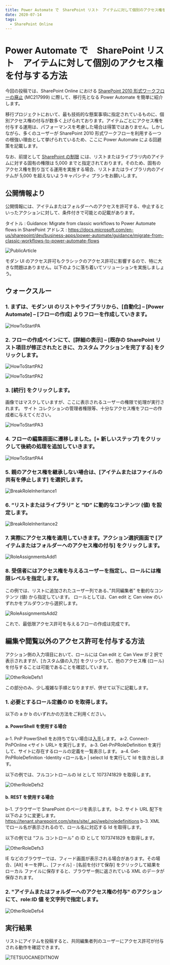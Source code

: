 ```yaml
---
title: Power Automate で　SharePoint リスト　アイテムに対して個別のアクセス権を付与する方法
date: 2020-07-14
tags:
  - SharePoint Online
---
```


# Power Automate で　SharePoint リスト　アイテムに対して個別のアクセス権を付与する方法

今回の投稿では、SharePoint Online における [SharePoint 2010 形式ワークフローの廃止](https://support.microsoft.com/ja-jp/office/1ca3fff8-9985-410a-85aa-8120f626965f?ui=ja-jp&rs=ja-jp&ad=jp) (MC217999) に際して、移行先となる Power Automate を簡単に紹介します。

移行プロジェクトにおいて、最も技術的な懸案事項に指定されているものに、個別アクセス権の付与が数多く上げられております。アイテムごとにアクセス権を付与する運用は、パフォーマンスを考慮した場合は得策ではありません。しかしながら、多くのユーザーが SharePoint 2010 形式ワークフローを利用する一つの根強い理由として挙げられているため、ここに Power Automate による回避策を記載します。

なお、前提として [SharePoint の制限](https://docs.microsoft.com/ja-jp/office365/servicedescriptions/sharepoint-online-service-description/sharepoint-online-limits) には、リストまたはライブラリ内のアイテムに対する固有の権限は 5,000 までと指定されております。そのため、固有のアクセス権を割り当てる運用を実施する場合、リストまたはライブラリ内のアイテムが 5,000 を超えないようキャパシティ プランをお願いします。

## 公開情報より

公開情報には、アイテムまたはフォルダーへのアクセスを許可する、中止するといったアクションに対して、条件付きで可能との記載があります。

タイトル : Guidance: Migrate from classic workflows to Power Automate flows in SharePoint
アドレス : https://docs.microsoft.com/en-us/sharepoint/dev/business-apps/power-automate/guidance/migrate-from-classic-workflows-to-power-automate-flows

![PublicArticle](power-automate-assign-permission/PAPERM00.png)

モダン UI のアクセス許可もクラシックのアクセス許可に影響するので、特に大きな問題はありません。以下のように落ち着いてソリューションを実施しましょう。

## ウォークスルー
### 1. まずは、モダン UI のリストやライブラリから、[自動化] – [Power Automate] – [フローの作成] よりフローを作成していきます。

![HowToStartPA](power-automate-assign-permission/PAPERM01.png)

### 2. フローの作成ペインにて、[詳細の表示] – [既存の SharePoint リスト項目が修正されたときに、カスタム アクションを完了する] をクリックします。

![HowToStartPA2](power-automate-assign-permission/PAPERM02.png)

![HowToStartPA2](power-automate-assign-permission/PAPERM03.png)

### 3. [続行] をクリックします。

画像ではマスクしていますが、ここに表示されるユーザーの権限で処理が実行されます。
サイト コレクションの管理者権限等、十分なアクセス権をフローの作成者に与えてください。

![HowToStartPA3](power-automate-assign-permission/PAPERM04.png)

### 4. フローの編集画面に遷移しました。[+ 新しいステップ] をクリックして後続の処理を追加していきます。

![HowToStartPA4](power-automate-assign-permission/PAPERM05.png)

### 5. 親のアクセス権を継承しない場合は、[アイテムまたはファイルの共有を停止します] を選択します。

![BreakRoleInheritance1](power-automate-assign-permission/PAPERM06.png)

### 6. “リストまたはライブラリ” と “ID” に動的なコンテンツ (値) を設定します。

![BreakRoleInheritance2](power-automate-assign-permission/PAPERM07.png)

### 7. 実際にアクセス権を適用していきます。アクション選択画面で [アイテムまたはフォルダーへのアクセス権の付与] をクリックします。

![RoleAssignmentsAdd1](power-automate-assign-permission/PAPERM08.png)

### 8. 受信者にはアクセス権を与えるユーザーを指定し、ロールには権限レベルを指定します。

この例では、リストに追加されたユーザー列である、”共同編集者” を動的なコンテンツ (値) から指定しています。
ロールとしては、Can edit と Can view のいずれかをプルダウンから選択します。

![RoleAssignmentsAdd2](power-automate-assign-permission/PAPERM09.png)

これで、最低限アクセス許可を与えるフローの作成は完成です。

## 編集や閲覧以外のアクセス許可を付与する方法

アクション側の入力項目において、ロールには Can edit と Can View が 2 択で表示されますが、[カスタム値の入力] をクリックして、他のアクセス権 (ロール) を付与することは可能であることを確認しています。

![OtherRoleDefs1](power-automate-assign-permission/PAPERM10.png)

この部分のみ、少し複雑な手順となりますが、併せて以下に記載します。

### 1. 必要とするロール定義の ID を取得します。

以下の a か b のいずれかの方法をご利用ください。

#### a. PowerShell を使用する場合
a-1. PnP PowerShell をお持ちでない場合は[入手](https://docs.microsoft.com/ja-jp/powershell/sharepoint/sharepoint-pnp/sharepoint-pnp-cmdlets?view=sharepoint-ps)します。
a-2. Connect-PnPOnline <サイト URL> を実行します。
a-3. Get-PnPRoleDefinition を実行して、サイトに存在するロールの定義を一覧表示します。
a-4. Get-PnPRoleDefinition -Identity <ロール名> | select Id を実行して Id を抜き出します。

以下の例では、フルコントロールの Id として 1073741829 を取得します。

![OtherRoleDefs2](power-automate-assign-permission/PAPERM11.png)

#### b. REST を使用する場合
b-1. ブラウザーで SharePoint のページを表示します。
b-2. サイト URL 配下を以下のように変更します。
https://tenant.sharepoint.com/sites/site/_api/web/roledefinitions
b-3. XML でロール名が表示されるので、ロール名に対応する Id を取得します。

以下の例では “フル コントロール” の ID として 1073741829 を取得します。

![OtherRoleDefs3](power-automate-assign-permission/PAPERM12.png)

IE などのブラウザーでは、フィード画面が表示される場合があります。その場合、[Alt] キーを押し、[ファイル] - [名前を付けて保存] をクリックして結果をローカル ファイルに保存すると、ブラウザー側に返されている XML のデータが保存されます。

### 2. "アイテムまたはフォルダーへのアクセス権の付与" のアクションにて、role:ID 値 を文字列で指定します。

![OtherRoleDefs4](power-automate-assign-permission/PAPERM13.png)

## 実行結果

リストにアイテムを投稿すると、共同編集者列のユーザーにアクセス許可が付与される動作を確認できます。

![TETSUOCANEDITNOW](power-automate-assign-permission/PAPERM14.png)
